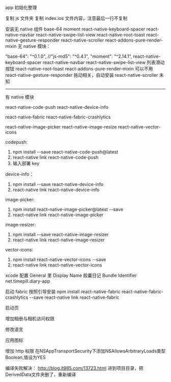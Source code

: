 app 初始化整理


复制 js 文件夹
复制 index.ios 文件内容，注意最后一行不复制

安装无 native 组件
base-64 moment react-native-keyboard-spacer react-native-navbar react-native-swipe-list-view react-native-root-toast 
react-native-gesture-responder react-native-scroller react-addons-pure-render-mixin
无 native 模块：

"base-64": "^0.1.0",
//"js-md5": "^0.4.1",
 "moment": "^2.14.1”,
react-native-keyboard-spacer
react-native-navbar
react-native-swipe-list-view 列表滑动按钮
react-native-root-toast
react-addons-pure-render-mixin  可以不用
react-native-gesture-responder 拖动相关，自动安装
react-native-scroller  未知

---------------------------------------
有 native 模块

react-native-code-push
react-native-device-info

react-native-fabric
react-native-fabric-crashlytics

react-native-image-picker
react-native-image-resize
react-native-vector-icons


codepush:
1. npm install --save react-native-code-push@latest
2. react-native link react-native-code-push
3. 输入部署 key

device-info：
1. npm install --save react-native-device-info
2. react-native link react-native-device-info

image-picker:
1. npm install react-native-image-picker@latest --save
2. react-native link react-native-image-picker

image-resizer:
1. npm install --save react-native-image-resizer
2. react-native link react-native-image-resizer

vector-icons:
1. npm install react-native-vector-icons --save
2. react-native link react-native-vector-icons



xcode 配置
General 里
Display Name 胶囊日记
Bundle Identifier net.timepill.diary-app

启动 fabric
按照引导安装
npm install react-native-fabric react-native-fabric-crashlytics --save
react-native link react-native-fabric

启动页

增加相册与相机访问权限

修改语言

应用图标

增加 http 权限
在NSAppTransportSecurity下添加NSAllowsArbitraryLoads类型Boolean,值设为YES

编译失败解决：
http://blog.it985.com/13723.html
进到项目目录，把DerivedData文件夹删了，重新编译
